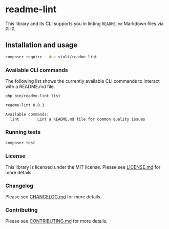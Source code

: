 # readme-lint

This library and its CLI supports you in linting `README.md` Markdown files via PHP.

## Installation and usage

```bash
composer require --dev stolt/readme-lint
```

### Available CLI commands
The following list shows the currently available CLI commands to interact with a README.md file.

``` bash
php bin/readme-lint list

readme-lint 0.0.1

Available commands:
  lint        Lint a README.md file for common quality issues
```

### Running tests

``` bash
composer test
```

### License

This library is licensed under the MIT license. Please see [LICENSE.md](LICENSE.md) for more details.

### Changelog

Please see [CHANGELOG.md](CHANGELOG.md) for more details.

### Contributing

Please see [CONTRIBUTING.md](.github/CONTRIBUTING.md) for more details.

